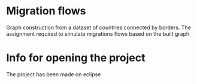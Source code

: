 # Migration flows
 Graph construction from a dataset of countries connected by borders.
 The assignment required to simulate migrations flows based on the built graph
 
# Info for opening the project
 The project has been made on eclipse
